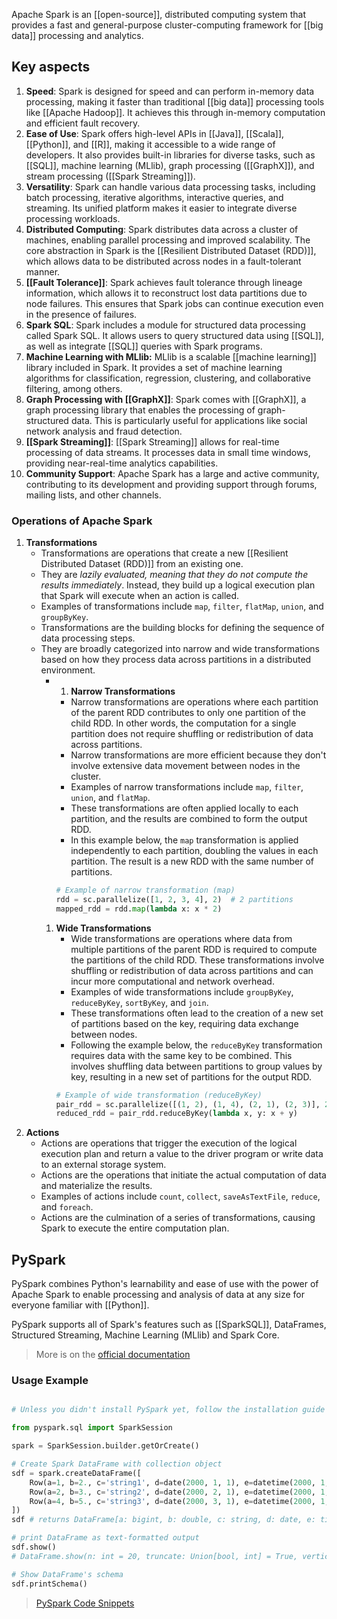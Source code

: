 Apache Spark is an [[open-source]], distributed computing system that provides a fast and general-purpose cluster-computing framework for [[big data]] processing and analytics.

## Key aspects

1. **Speed**: Spark is designed for speed and can perform in-memory data processing, making it faster than traditional [[big data]] processing tools like [[Apache Hadoop]]. It achieves this through in-memory computation and efficient fault recovery.
2. **Ease of Use**: Spark offers high-level APIs in [[Java]], [[Scala]], [[Python]], and [[R]], making it accessible to a wide range of developers. It also provides built-in libraries for diverse tasks, such as [[SQL]], machine learning (MLlib), graph processing ([[GraphX]]), and stream processing ([[Spark Streaming]]).
3. **Versatility**: Spark can handle various data processing tasks, including batch processing, iterative algorithms, interactive queries, and streaming. Its unified platform makes it easier to integrate diverse processing workloads.
4. **Distributed Computing**: Spark distributes data across a cluster of machines, enabling parallel processing and improved scalability. The core abstraction in Spark is the [[Resilient Distributed Dataset (RDD)]], which allows data to be distributed across nodes in a fault-tolerant manner.
5. **[[Fault Tolerance]]**: Spark achieves fault tolerance through lineage information, which allows it to reconstruct lost data partitions due to node failures. This ensures that Spark jobs can continue execution even in the presence of failures.
6. **Spark SQL**: Spark includes a module for structured data processing called Spark SQL. It allows users to query structured data using [[SQL]], as well as integrate [[SQL]] queries with Spark programs.
7. **Machine Learning with MLlib:** MLlib is a scalable [[machine learning]] library included in Spark. It provides a set of machine learning algorithms for classification, regression, clustering, and collaborative filtering, among others.
8. **Graph Processing with [[GraphX]]**: Spark comes with [[GraphX]], a graph processing library that enables the processing of graph-structured data. This is particularly useful for applications like social network analysis and fraud detection.
9. **[[Spark Streaming]]**: [[Spark Streaming]] allows for real-time processing of data streams. It processes data in small time windows, providing near-real-time analytics capabilities.
10. **Community Support**: Apache Spark has a large and active community, contributing to its development and providing support through forums, mailing lists, and other channels.

### Operations of Apache Spark

1. **Transformations**
    - Transformations are operations that create a new [[Resilient Distributed Dataset (RDD)]] from an existing one.
    - They are _lazily evaluated, meaning that they do not compute the results immediately_. Instead, they build up a logical execution plan that Spark will execute when an action is called.
    - Examples of transformations include `map`, `filter`, `flatMap`, `union`, and `groupByKey`.
    - Transformations are the building blocks for defining the sequence of data processing steps.
    - They are broadly categorized into narrow and wide transformations based on how they process data across partitions in a distributed environment.
	    - 1. **Narrow Transformations**
		    - Narrow transformations are operations where each partition of the parent RDD contributes to only one partition of the child RDD. In other words, the computation for a single partition does not require shuffling or redistribution of data across partitions.
		    - Narrow transformations are more efficient because they don't involve extensive data movement between nodes in the cluster.
		    - Examples of narrow transformations include `map`, `filter`, `union`, and `flatMap`.
		    - These transformations are often applied locally to each partition, and the results are combined to form the output RDD.
		    - In this example below, the `map` transformation is applied independently to each partition, doubling the values in each partition. The result is a new RDD with the same number of partitions.
		     ``` python
		     # Example of narrow transformation (map) 
		     rdd = sc.parallelize([1, 2, 3, 4], 2)  # 2 partitions 
		     mapped_rdd = rdd.map(lambda x: x * 2)
			 ```
		1. **Wide Transformations**
		    - Wide transformations are operations where data from multiple partitions of the parent RDD is required to compute the partitions of the child RDD. These transformations involve shuffling or redistribution of data across partitions and can incur more computational and network overhead.
		    - Examples of wide transformations include `groupByKey`, `reduceByKey`, `sortByKey`, and `join`.
		    - These transformations often lead to the creation of a new set of partitions based on the key, requiring data exchange between nodes.
		    - Following the example below, the `reduceByKey` transformation requires data with the same key to be combined. This involves shuffling data between partitions to group values by key, resulting in a new set of partitions for the output RDD.
			``` python
			# Example of wide transformation (reduceByKey) 
			pair_rdd = sc.parallelize([(1, 2), (1, 4), (2, 1), (2, 3)], 2)  # 2 partitions 
			reduced_rdd = pair_rdd.reduceByKey(lambda x, y: x + y)
			```
1. **Actions**
    - Actions are operations that trigger the execution of the logical execution plan and return a value to the driver program or write data to an external storage system.
    - Actions are the operations that initiate the actual computation of data and materialize the results.
    - Examples of actions include `count`, `collect`, `saveAsTextFile`, `reduce`, and `foreach`.
    - Actions are the culmination of a series of transformations, causing Spark to execute the entire computation plan.

## PySpark

PySpark combines Python's learnability and ease of use with the power of Apache Spark to enable processing and analysis of data at any size for everyone familiar with [[Python]].

PySpark supports all of Spark's features such as [[SparkSQL]], DataFrames, Structured Streaming, Machine Learning (MLlib) and Spark Core.

> More is on the [official documentation](https://spark.apache.org/docs/latest/api/python/)

### Usage Example

``` python

# Unless you didn't install PySpark yet, follow the installation guide -> https://gist.github.com/graphy-young/6875146cc34ef6960970f3af40974557

from pyspark.sql import SparkSession

spark = SparkSession.builder.getOrCreate()

# Create Spark DataFrame with collection object
sdf = spark.createDataFrame([
    Row(a=1, b=2., c='string1', d=date(2000, 1, 1), e=datetime(2000, 1, 1, 12, 0)),
    Row(a=2, b=3., c='string2', d=date(2000, 2, 1), e=datetime(2000, 1, 2, 12, 0)),
    Row(a=4, b=5., c='string3', d=date(2000, 3, 1), e=datetime(2000, 1, 3, 12, 0))
])
sdf # returns DataFrame[a: bigint, b: double, c: string, d: date, e: timestamp]

# print DataFrame as text-formatted output
sdf.show() 
# DataFrame.show(n: int = 20, truncate: Union[bool, int] = True, vertical: bool = False)

# Show DataFrame's schema
sdf.printSchema()

```

> [PySpark Code Snippets](https://gist.github.com/graphy-young/6875146cc34ef6960970f3af40974557)
